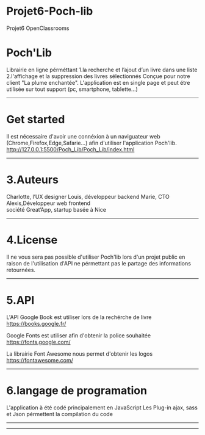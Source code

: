 # Projet6-Poch-lib
Projet6 OpenClassrooms


Poch'Lib
==========================

Librairie en ligne pérméttant 
1.la recherche et l’ajout d’un livre dans une liste  
2.l'affichage et la suppression des livres sélectionnés
Conçue pour notre client "La plume enchantée".
L'application est en single page et peut étre utilisée sur tout support (pc, smartphone, tablette...) 

--------------------------




Get started
==========================

Il est nécessaire d'avoir une connéxion à un naviguateur web (Chrome,Firefox,Edge,Safarie...) afin d'utiliser l'application Poch'lib.
http://127.0.0.1:5500/Poch_Lib/Poch_Lib/index.html


---------------------------



3.Auteurs
===========================
Charlotte, l’UX designer
Louis, développeur backend
Marie, CTO
Alexis,Développeur web frontend  
société Great’App, 
startup basée à Nice


---------------------------


4.License
===========================

Il ne vous sera pas possible d'utiliser Poch'lib lors d'un projet public en raison de l'utilisation d'API ne pérmettant pas le partage des informations retournées.


---------------------------


5.API
===========================

L'API Google Book est utiliser lors de la rechérche de livre 
https://books.google.fr/

Google Fonts est utiliser afin d'obtenir la police souhaitée
https://fonts.google.com/

La librairie Font Awesome nous permet d'obtenir les logos 
https://fontawesome.com/


---------------------------





6.langage de programation 
=========================

L'application à été codé principalement en JavaScript 
Les Plug-in ajax, sass et Json pérmettent la compilation du code 


-------------------------------

-------
